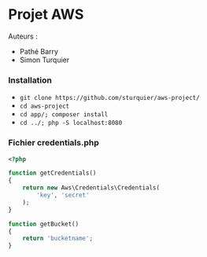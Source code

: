 Projet AWS
==

Auteurs :
* Pathé Barry
* Simon Turquier

### Installation
* `git clone https://github.com/sturquier/aws-project/`
* `cd aws-project`
* `cd app/; composer install`
* `cd ../; php -S localhost:8080`

### Fichier credentials.php

```php
<?php

function getCredentials()
{
	return new Aws\Credentials\Credentials(
		'key', 'secret'
	); 
}

function getBucket()
{
	return 'bucketname';
}
```